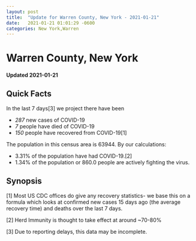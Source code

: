 ```yaml
---
layout: post
title:  "Update for Warren County, New York - 2021-01-21"
date:   2021-01-21 01:01:29 -0600
categories: New York,Warren
---
```


# Warren County, New York
#### Updated 2021-01-21

## Quick Facts

In the last 7 days[3] we project there have been
- *287* new cases of COVID-19
- *7* people have died of COVID-19
- *150* people have recovered from COVID-19[1]

The population in this census area is 63944. By our calculations:
- 3.31% of the population have had COVID-19.[2]
- 1.34% of the population or 860.0 people are actively fighting the virus.

## Synopsis




[1] Most US CDC offices do give any recovery statistics- we base this on a formula which looks at confirmed new cases
15 days ago (the average recovery time) and deaths over the last 7 days.

[2] Herd Immunity is thought to take effect at around ~70-80%

[3] Due to reporting delays, this data may be incomplete.
 
    